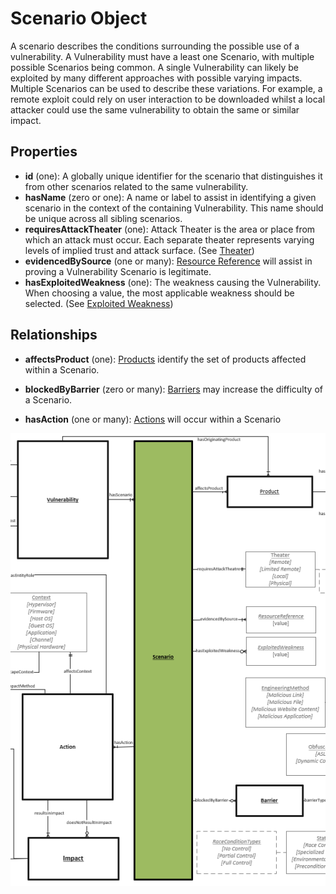 # Scenario Object

A scenario describes the conditions surrounding the possible use of a vulnerability. A Vulnerability must have a least one Scenario, with multiple possible Scenarios being common. A single Vulnerability can likely be exploited by many different approaches with possible varying impacts. Multiple Scenarios can be used to describe these variations. For example, a remote exploit could rely on user interaction to be downloaded whilst a local attacker could use the same vulnerability to obtain the same or similar impact.

## Properties
- **id** (one): A globally unique identifier for the scenario that distinguishes it from other scenarios related to the same vulnerability.
- **hasName** (zero or one): A name or label to assist in identifying a given scenario in the context of the containing Vulnerability. This name should be unique across all sibling scenarios.
- **requiresAttackTheater** (one): Attack Theater is the area or place from which an attack must occur. Each separate theater represents varying levels of implied trust and attack surface. (See [Theater](../values/theater.md))
- **evidencedBySource** (one or many):  [Resource Reference](../values/resource-reference.md) will assist in proving a Vulnerability Scenario is legitimate. 
- **hasExploitedWeakness** (one): The weakness causing the Vulnerability. When choosing a value, the most applicable weakness should be selected. (See [Exploited Weakness](../values/exploited-weakness.md))


## Relationships

- **affectsProduct** (one): [Products](product.md) identify the set of products affected within a Scenario.

- **blockedByBarrier** (zero or many): [Barriers](barrier.md) may increase the difficulty of a Scenario.

- **hasAction** (one or many): [Actions](action.md) will occur within a Scenario

![Scenario Graph](../figures/graphsnippets/ScenarioSnippet.png "Scenario Graph")